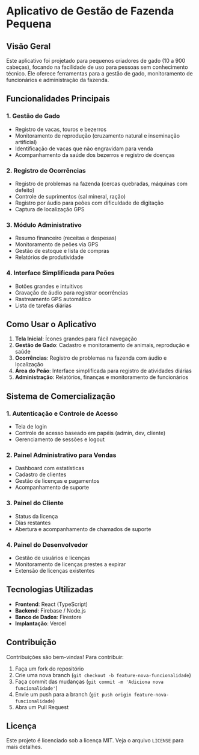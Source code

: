 # Aplicativo de Gestão de Fazenda Pequena

## Visão Geral
Este aplicativo foi projetado para pequenos criadores de gado (10 a 900 cabeças), focando na facilidade de uso para pessoas sem conhecimento técnico. Ele oferece ferramentas para a gestão de gado, monitoramento de funcionários e administração da fazenda.

## Funcionalidades Principais

### 1. Gestão de Gado
- Registro de vacas, touros e bezerros
- Monitoramento de reprodução (cruzamento natural e inseminação artificial)
- Identificação de vacas que não engravidam para venda
- Acompanhamento da saúde dos bezerros e registro de doenças

### 2. Registro de Ocorrências
- Registro de problemas na fazenda (cercas quebradas, máquinas com defeito)
- Controle de suprimentos (sal mineral, ração)
- Registro por áudio para peões com dificuldade de digitação
- Captura de localização GPS

### 3. Módulo Administrativo
- Resumo financeiro (receitas e despesas)
- Monitoramento de peões via GPS
- Gestão de estoque e lista de compras
- Relatórios de produtividade

### 4. Interface Simplificada para Peões
- Botões grandes e intuitivos
- Gravação de áudio para registrar ocorrências
- Rastreamento GPS automático
- Lista de tarefas diárias

## Como Usar o Aplicativo
1. **Tela Inicial**: Ícones grandes para fácil navegação
2. **Gestão de Gado**: Cadastro e monitoramento de animais, reprodução e saúde
3. **Ocorrências**: Registro de problemas na fazenda com áudio e localização
4. **Área do Peão**: Interface simplificada para registro de atividades diárias
5. **Administração**: Relatórios, finanças e monitoramento de funcionários


## Sistema de Comercialização

### 1. Autenticação e Controle de Acesso
- Tela de login
- Controle de acesso baseado em papéis (admin, dev, cliente)
- Gerenciamento de sessões e logout

### 2. Painel Administrativo para Vendas
- Dashboard com estatísticas
- Cadastro de clientes
- Gestão de licenças e pagamentos
- Acompanhamento de suporte

### 3. Painel do Cliente
- Status da licença
- Dias restantes
- Abertura e acompanhamento de chamados de suporte

### 4. Painel do Desenvolvedor
- Gestão de usuários e licenças
- Monitoramento de licenças prestes a expirar
- Extensão de licenças existentes

## Tecnologias Utilizadas
- **Frontend**: React (TypeScript)
- **Backend**: Firebase / Node.js
- **Banco de Dados**: Firestore
- **Implantação**: Vercel

## Contribuição
Contribuições são bem-vindas! Para contribuir:
1. Faça um fork do repositório
2. Crie uma nova branch (`git checkout -b feature-nova-funcionalidade`)
3. Faça commit das mudanças (`git commit -m 'Adiciona nova funcionalidade'`)
4. Envie um push para a branch (`git push origin feature-nova-funcionalidade`)
5. Abra um Pull Request

## Licença
Este projeto é licenciado sob a licença MIT. Veja o arquivo `LICENSE` para mais detalhes.
